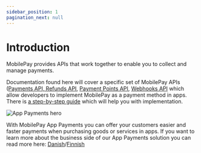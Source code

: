 ```yaml
---
sidebar_position: 1
pagination_next: null
---
```


# Introduction

MobilePay provides APIs that work together to enable you to collect and manage payments.

Documentation found here will cover a specific set of MobilePay APIs ([Payments API, Refunds API](/docs/app-payments/payments-refunds/overview.md), [Payment Points API](payment-points.md), [Webhooks API](webhooks.md) which allow developers to implement MobilePay as a payment method in apps. There is [a step-by-step guide](/docs/app-payments/guides/how-it-works.mdx) which will help you with implementation.

![App Payments hero](/img/Hero_AppS.jpg)

With MobilePay App Payments you can offer your customers easier and faster payments when purchasing goods or services in apps. If you want to learn more about the business side of our App Payments solution you can read more here: [Danish](https://mobilepay.dk/erhverv/apps-og-webshops/mobilepay-app-betalinger)/[Finnish](https://mobilepay.fi/yrityksille/sovellukset-ja-verkkokaupat/mobilepay-app-payments)
